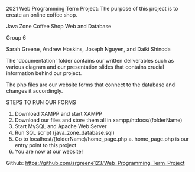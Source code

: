2021 Web Programming Term Project: The purpose of this project is to create an online coffee shop.

Java Zone Coffee Shop Web and Database

Group 6

Sarah Greene, Andrew Hoskins, Joseph Nguyen, and Daiki Shinoda


The 'documentation' folder contains our written deliverables such as various diagram and our presentation slides that
contains crucial information behind our project.

The php files are our website forms that connect to the database and changes it accordingly.

STEPS TO RUN OUR FORMS
1. Download XAMPP and start XAMPP
2. Download our files and store them all in xampp/htdocs/(folderName)
3. Start MySQL and Apache Web Server
4. Run SQL script (java_zone_database.sql)
5. Go to localhost/(folderName)/home_page.php
      a. home_page.php is our entry point to this project
7. You are now at our website!

Github: https://github.com/srgreene123/Web_Programming_Term_Project
